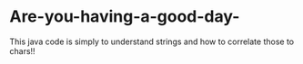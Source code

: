 # Are-you-having-a-good-day-
This java code is simply to understand strings and how to correlate those to chars!!
